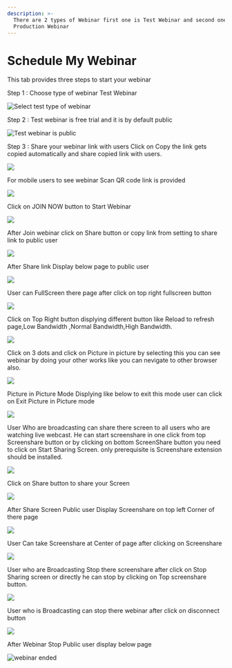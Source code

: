 ```yaml
---
description: >-
  There are 2 types of Webinar first one is Test Webinar and second one is
  Production Webinar
---
```


# Schedule My Webinar

This tab provides three steps to start your webinar

Step 1 : Choose type of webinar Test Webinar

![Select test type of webinar](../.gitbook/assets/step-_webinar.PNG)

Step 2 : Test webinar is free trial and it is by default public

![Test webinar is public ](../.gitbook/assets/test_step_2.PNG)

Step 3 : Share your webinar link with users Click on Copy the link gets copied automatically and share copied link with users.

![](../.gitbook/assets/image%20%2821%29.png)

For mobile users to see webinar Scan QR code link is provided

![](../.gitbook/assets/image%20%28120%29.png)

Click on JOIN NOW button to Start Webinar

![](../.gitbook/assets/image%20%2846%29.png)

After Join webinar click on Share button or copy link from setting to share link to public user

![](../.gitbook/assets/image%20%2872%29.png)

After Share link Display below page to public user

![](../.gitbook/assets/image%20%2845%29.png)

User can FullScreen there page after click on top right fullscreen button

![](../.gitbook/assets/image%20%282%29.png)

  
Click on Top Right button displying different button like Reload to refresh page,Low Bandwidth ,Normal Bandwidth,High Bandwidth.

![](../.gitbook/assets/image%20%2893%29.png)

Click on  3 dots and click on Picture in picture by selecting this you can see webinar by doing your other works like you can nevigate to other browser also.

![](../.gitbook/assets/image%20%2854%29.png)

Picture in Picture Mode Displying like below to exit this mode user can click on Exit Picture in Picture mode

![](../.gitbook/assets/image%20%2892%29.png)

User Who are broadcasting can share there screen to all users who are watching live webcast. He can start screenshare in one click from top Screenshare button or by clicking on bottom ScreenShare button you need to click on Start Sharing Screen. only prerequisite is Screenshare extension should be installed.

![](../.gitbook/assets/image%20%2886%29.png)

Click on Share button to share your Screen

![](../.gitbook/assets/image%20%2865%29.png)

After Share Screen Public user Display Screenshare on top left Corner of there page 

![](../.gitbook/assets/image%20%2832%29.png)

User Can take Screenshare at Center of page after clicking on Screenshare 

![](../.gitbook/assets/image%20%2852%29.png)

User who are Broadcasting Stop there screenshare after click on Stop Sharing screen or directly he can stop by clicking on Top screenshare button.

![](../.gitbook/assets/image%20%281%29.png)

User who is Broadcasting can stop there webinar after click on disconnect button

![](../.gitbook/assets/image%20%2827%29.png)

After Webinar Stop Public user display below page

![webinar ended](../.gitbook/assets/image%20%2896%29.png)









